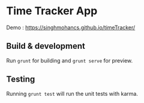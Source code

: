 # Time Tracker App

Demo : https://singhmohancs.github.io/timeTracker/

## Build & development

Run `grunt` for building and `grunt serve` for preview.

## Testing

Running `grunt test` will run the unit tests with karma.
